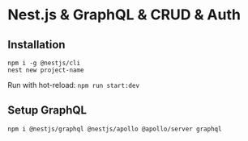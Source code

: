 # Nest.js & GraphQL & CRUD & Auth

## Installation

```
npm i -g @nestjs/cli
nest new project-name
```

Run with hot-reload: `npm run start:dev`

## Setup GraphQL

`npm i @nestjs/graphql @nestjs/apollo @apollo/server graphql`


